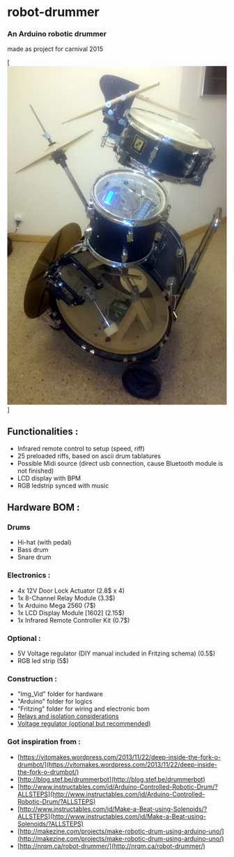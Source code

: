 # robot-drummer
### An Arduino robotic drummer
made as project for carnival 2015

[![N|Solid](https://github.com/nliaudat/robot-drummer/raw/master/Img_Vid/robot-drummer.jpg)]

## Functionalities : 
* Infrared remote control to setup (speed, riff)
* 25 preloaded riffs, based on ascii drum tablatures
* Possible Midi source (direct usb connection, cause Bluetooth module is not finished)
* LCD display with BPM
* RGB ledstrip synced with music

## Hardware BOM : 
### Drums
* Hi-hat (with pedal)
* Bass drum
* Snare drum

### Electronics : 
* 4x 12V Door Lock Actuator (2.8$ x 4)
* 1x 8-Channel Relay Module (3.3$)
* 1x Arduino Mega 2560 (7$)
* 1x LCD Display Module [1602] (2.15$)
* 1x Infrared Remote Controller Kit (0.7$)

### Optional : 
* 5V Voltage regulator (DIY manual included in Fritzing schema) (0.5$)
* RGB led strip (5$)

### Construction : 
* "Img_Vid" folder for hardware
* "Arduino" folder for logics
* "Fritzing" folder for wiring and electronic bom
* [Relays and isolation considerations](8-channel_module.md.md)
* [Voltage regulator (optional but recommended)](voltage_regulator.md)

### Got inspiration from : 
* [https://vitomakes.wordpress.com/2013/11/22/deep-inside-the-fork-o-drumbot/](https://vitomakes.wordpress.com/2013/11/22/deep-inside-the-fork-o-drumbot/)
* [http://blog.stef.be/drummerbot](http://blog.stef.be/drummerbot)
* [http://www.instructables.com/id/Arduino-Controlled-Robotic-Drum/?ALLSTEPS](http://www.instructables.com/id/Arduino-Controlled-Robotic-Drum/?ALLSTEPS)
* [http://www.instructables.com/id/Make-a-Beat-using-Solenoids/?ALLSTEPS](http://www.instructables.com/id/Make-a-Beat-using-Solenoids/?ALLSTEPS)
* [http://makezine.com/projects/make-robotic-drum-using-arduino-uno/](http://makezine.com/projects/make-robotic-drum-using-arduino-uno/)
* [http://nrqm.ca/robot-drummer/](http://nrqm.ca/robot-drummer/)

